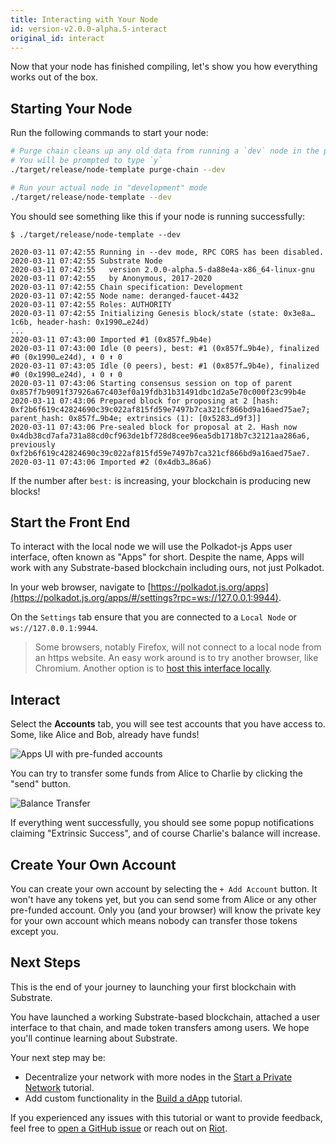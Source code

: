 ```yaml
---
title: Interacting with Your Node
id: version-v2.0.0-alpha.5-interact
original_id: interact
---
```


Now that your node has finished compiling, let's show you how everything works out of the box.

## Starting Your Node

Run the following commands to start your node:

```bash
# Purge chain cleans up any old data from running a `dev` node in the past
# You will be prompted to type `y`
./target/release/node-template purge-chain --dev

# Run your actual node in "development" mode
./target/release/node-template --dev
```

You should see something like this if your node is running successfully:

```
$ ./target/release/node-template --dev

2020-03-11 07:42:55 Running in --dev mode, RPC CORS has been disabled.
2020-03-11 07:42:55 Substrate Node
2020-03-11 07:42:55   version 2.0.0-alpha.5-da88e4a-x86_64-linux-gnu
2020-03-11 07:42:55   by Anonymous, 2017-2020
2020-03-11 07:42:55 Chain specification: Development
2020-03-11 07:42:55 Node name: deranged-faucet-4432
2020-03-11 07:42:55 Roles: AUTHORITY
2020-03-11 07:42:55 Initializing Genesis block/state (state: 0x3e8a…1c6b, header-hash: 0x1990…e24d)
...
2020-03-11 07:43:00 Imported #1 (0x857f…9b4e)
2020-03-11 07:43:00 Idle (0 peers), best: #1 (0x857f…9b4e), finalized #0 (0x1990…e24d), ⬇ 0 ⬆ 0
2020-03-11 07:43:05 Idle (0 peers), best: #1 (0x857f…9b4e), finalized #0 (0x1990…e24d), ⬇ 0 ⬆ 0
2020-03-11 07:43:06 Starting consensus session on top of parent 0x857f7b9091f37926a67c403ef0a19fdb31b31491dbc1d2a5e70c000f23c99b4e
2020-03-11 07:43:06 Prepared block for proposing at 2 [hash: 0xf2b6f619c42824690c39c022af815fd59e7497b7ca321cf866bd9a16aed75ae7; parent_hash: 0x857f…9b4e; extrinsics (1): [0x5283…d9f3]]
2020-03-11 07:43:06 Pre-sealed block for proposal at 2. Hash now 0x4db38cd7afa731a88cd0cf963de1bf728d8cee96ea5db1718b7c32121aa286a6, previously 0xf2b6f619c42824690c39c022af815fd59e7497b7ca321cf866bd9a16aed75ae7.
2020-03-11 07:43:06 Imported #2 (0x4db3…86a6)
```

If the number after `best:` is increasing, your blockchain is producing new blocks!

## Start the Front End

To interact with the local node we will use the Polkadot-js Apps user interface, often known as
"Apps" for short. Despite the name, Apps will work with any Substrate-based blockchain including ours, not just Polkadot.

In your web browser, navigate to [https://polkadot.js.org/apps](https://polkadot.js.org/apps/#/settings?rpc=ws://127.0.0.1:9944).

On the `Settings` tab ensure that you are connected to a `Local Node` or `ws://127.0.0.1:9944`.

> Some browsers, notably Firefox, will not connect to a local node from an https website. An easy work around is to try another browser, like Chromium. Another option is to [host this interface locally](https://github.com/polkadot-js/apps#development).

## Interact

Select the **Accounts** tab, you will see test accounts that you have access to. Some, like Alice
and Bob, already have funds!

![Apps UI with pre-funded accounts](assets/tutorials/first-chain/apps-prefunded.png)

You can try to transfer some funds from Alice to Charlie by clicking the "send" button.

![Balance Transfer](assets/tutorials/first-chain/apps-transfer.png)

If everything went successfully, you should see some popup notifications claiming "Extrinsic
Success", and of course Charlie's balance will increase.

## Create Your Own Account

You can create your own account by selecting the `+ Add Account` button. It won't have any tokens
yet, but you can send some from Alice or any other pre-funded account. Only you (and your
browser) will know the private key for your own account which means nobody can transfer those tokens
except you.

## Next Steps

This is the end of your journey to launching your first blockchain with Substrate.

You have launched a working Substrate-based blockchain, attached a user interface to that chain, and made token transfers among users. We hope you'll continue learning about Substrate.

Your next step may be:

* Decentralize your network with more nodes in the [Start a Private Network](tutorials/start-a-private-network/index.md) tutorial.
* Add custom functionality in the [Build a dApp](tutorials/build-a-dapp/index.md) tutorial.

If you experienced any issues with this tutorial or want to provide feedback, feel free to [open a
GitHub
issue](https://github.com/substrate-developer-hub/substrate-developer-hub.github.io/issues/new) or reach out on [Riot](https://riot.im/app/#/room/!HzySYSaIhtyWrwiwEV:matrix.org).
